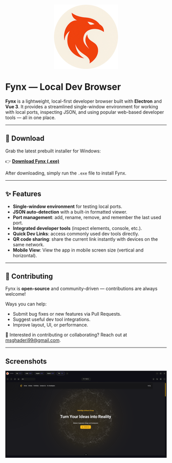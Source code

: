 <div style="display: flex; align-items: center; justify-content: center; margin-bottom: 1rem;">
  <img src="./resources/logo.png" alt="Fynx Logo" style="max-width: 200px;" />
</div>

# Fynx — Local Dev Browser

**Fynx** is a lightweight, local-first developer browser built with **Electron** and **Vue 3**.
It provides a streamlined single-window environment for working with local ports, inspecting JSON, and using popular web-based developer tools — all in one place.

---

## 🚀 Download

Grab the latest prebuilt installer for Windows:

👉 [**Download Fynx (.exe)**](https://fynx.fidesign.ir/download/)

After downloading, simply run the `.exe` file to install Fynx.

---

## ✨ Features

- **Single-window environment** for testing local ports.
- **JSON auto-detection** with a built-in formatted viewer.
- **Port management**: add, rename, remove, and remember the last used port.
- **Integrated developer tools** (inspect elements, console, etc.).
- **Quick Dev Links**: access commonly used dev tools directly.
- **QR code sharing**: share the current link instantly with devices on the same network.
- **Mobile View**: View the app in mobile screen size (vertical and horizontal).

---

## 🤝 Contributing

Fynx is **open-source** and community-driven — contributions are always welcome!

Ways you can help:
- Submit bug fixes or new features via Pull Requests.
- Suggest useful dev tool integrations.
- Improve layout, UI, or performance.

💌 Interested in contributing or collaborating?
Reach out at [msghaderi99@gmail.com](mailto:msghaderi99@gmail.com).

---
## Screenshots

<div style="display: flex; align-items: center; justify-content: center; margin-bottom: 1rem;">
  <img src="./resources/screenshot.png" alt="Fynx screenshot" />
</div>
